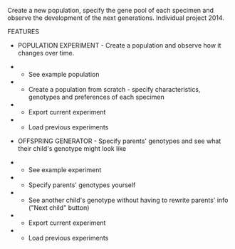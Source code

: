 Create a new population, specify the gene pool of each specimen and observe the development of the next generations.
Individual project 2014.

FEATURES

* POPULATION EXPERIMENT - Create a population and observe how it changes over time.
* * See example population
* * Create a population from scratch - specify characteristics, genotypes and preferences of each specimen
* * Export current experiment
* * Load previous experiments

* OFFSPRING GENERATOR - Specify parents' genotypes and see what their child's genotype might look like
* * See example experiment
* * Specify parents' genotypes yourself
* * See another child's genotype without having to rewrite parents' info ("Next child" button)
* * Export current experiment
* * Load previous experiments
